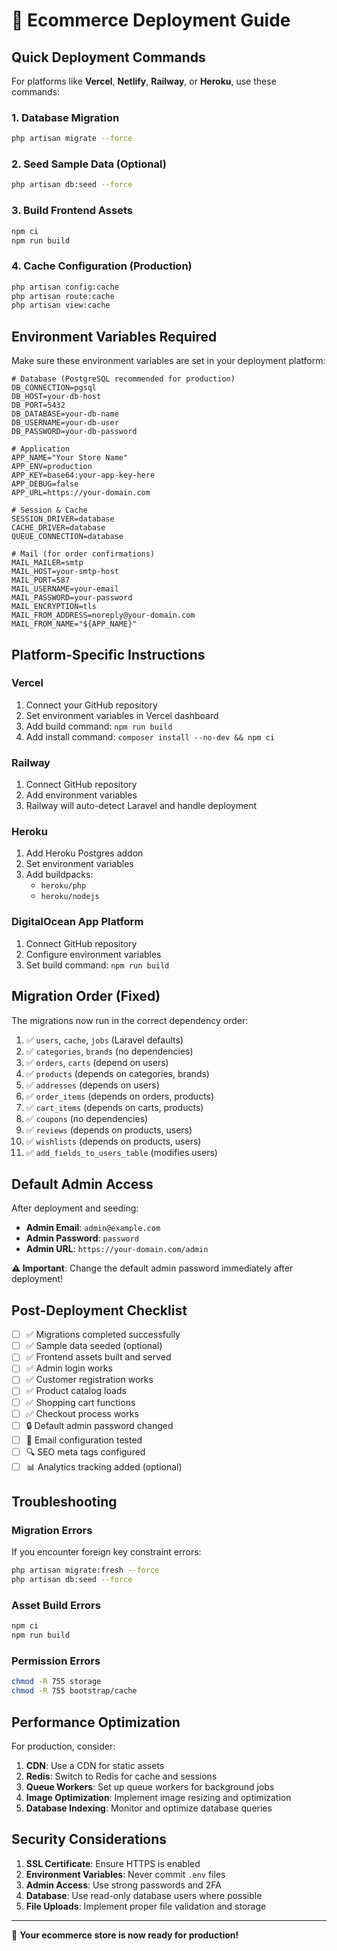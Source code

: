 # 🚀 Ecommerce Deployment Guide

## Quick Deployment Commands

For platforms like **Vercel**, **Netlify**, **Railway**, or **Heroku**, use these commands:

### 1. Database Migration
```bash
php artisan migrate --force
```

### 2. Seed Sample Data (Optional)
```bash
php artisan db:seed --force
```

### 3. Build Frontend Assets
```bash
npm ci
npm run build
```

### 4. Cache Configuration (Production)
```bash
php artisan config:cache
php artisan route:cache
php artisan view:cache
```

## Environment Variables Required

Make sure these environment variables are set in your deployment platform:

```env
# Database (PostgreSQL recommended for production)
DB_CONNECTION=pgsql
DB_HOST=your-db-host
DB_PORT=5432
DB_DATABASE=your-db-name
DB_USERNAME=your-db-user
DB_PASSWORD=your-db-password

# Application
APP_NAME="Your Store Name"
APP_ENV=production
APP_KEY=base64:your-app-key-here
APP_DEBUG=false
APP_URL=https://your-domain.com

# Session & Cache
SESSION_DRIVER=database
CACHE_DRIVER=database
QUEUE_CONNECTION=database

# Mail (for order confirmations)
MAIL_MAILER=smtp
MAIL_HOST=your-smtp-host
MAIL_PORT=587
MAIL_USERNAME=your-email
MAIL_PASSWORD=your-password
MAIL_ENCRYPTION=tls
MAIL_FROM_ADDRESS=noreply@your-domain.com
MAIL_FROM_NAME="${APP_NAME}"
```

## Platform-Specific Instructions

### Vercel
1. Connect your GitHub repository
2. Set environment variables in Vercel dashboard
3. Add build command: `npm run build`
4. Add install command: `composer install --no-dev && npm ci`

### Railway
1. Connect GitHub repository
2. Add environment variables
3. Railway will auto-detect Laravel and handle deployment

### Heroku
1. Add Heroku Postgres addon
2. Set environment variables
3. Add buildpacks:
   - `heroku/php`
   - `heroku/nodejs`

### DigitalOcean App Platform
1. Connect GitHub repository
2. Configure environment variables
3. Set build command: `npm run build`

## Migration Order (Fixed)

The migrations now run in the correct dependency order:

1. ✅ `users`, `cache`, `jobs` (Laravel defaults)
2. ✅ `categories`, `brands` (no dependencies)
3. ✅ `orders`, `carts` (depend on users)
4. ✅ `products` (depends on categories, brands)
5. ✅ `addresses` (depends on users)
6. ✅ `order_items` (depends on orders, products)
7. ✅ `cart_items` (depends on carts, products)
8. ✅ `coupons` (no dependencies)
9. ✅ `reviews` (depends on products, users)
10. ✅ `wishlists` (depends on products, users)
11. ✅ `add_fields_to_users_table` (modifies users)

## Default Admin Access

After deployment and seeding:

- **Admin Email**: `admin@example.com`
- **Admin Password**: `password`
- **Admin URL**: `https://your-domain.com/admin`

**⚠️ Important**: Change the default admin password immediately after deployment!

## Post-Deployment Checklist

- [ ] ✅ Migrations completed successfully
- [ ] ✅ Sample data seeded (optional)
- [ ] ✅ Frontend assets built and served
- [ ] ✅ Admin login works
- [ ] ✅ Customer registration works
- [ ] ✅ Product catalog loads
- [ ] ✅ Shopping cart functions
- [ ] ✅ Checkout process works
- [ ] 🔒 Default admin password changed
- [ ] 📧 Email configuration tested
- [ ] 🔍 SEO meta tags configured
- [ ] 📊 Analytics tracking added (optional)

## Troubleshooting

### Migration Errors
If you encounter foreign key constraint errors:
```bash
php artisan migrate:fresh --force
php artisan db:seed --force
```

### Asset Build Errors
```bash
npm ci
npm run build
```

### Permission Errors
```bash
chmod -R 755 storage
chmod -R 755 bootstrap/cache
```

## Performance Optimization

For production, consider:

1. **CDN**: Use a CDN for static assets
2. **Redis**: Switch to Redis for cache and sessions
3. **Queue Workers**: Set up queue workers for background jobs
4. **Image Optimization**: Implement image resizing and optimization
5. **Database Indexing**: Monitor and optimize database queries

## Security Considerations

1. **SSL Certificate**: Ensure HTTPS is enabled
2. **Environment Variables**: Never commit `.env` files
3. **Admin Access**: Use strong passwords and 2FA
4. **Database**: Use read-only database users where possible
5. **File Uploads**: Implement proper file validation and storage

---

🎉 **Your ecommerce store is now ready for production!**
